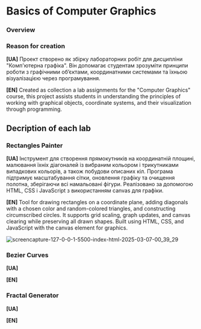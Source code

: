 # Basics of Computer Graphics
### Overview


### Reason for creation
**[UA]**
Проект створено як збірку лабораторних робіт для дисципліни "Комп'ютерна графіка". Він допомагає студентам зрозуміти принципи роботи з графічними об’єктами, координатними системами та їхньою візуалізацією через програмування.

**[EN]**
Created as collection a lab assignments for the "Computer Graphics" course, this project assists students in understanding the principles of working with graphical objects, coordinate systems, and their visualization through programming.

## Decription of each lab
### Rectangles Painter
**[UA]**
Інструмент для створення прямокутників на координатній площині, малювання їхніх діагоналей із вибраним кольором і трикутниками випадкових кольорів, а також побудови описаних кіл. Програма підтримує масштабування сітки, оновлення графіку та очищення полотна, зберігаючи всі намальовані фігури. Реалізовано за допомогою HTML, CSS і JavaScript з використанням canvas для графіки.

**[EN]**
Tool for drawing rectangles on a coordinate plane, adding diagonals with a chosen color and random-colored triangles, and constructing circumscribed circles. It supports grid scaling, graph updates, and canvas clearing while preserving all drawn shapes. Built using HTML, CSS, and JavaScript with the canvas element for graphics.

![screencapture-127-0-0-1-5500-index-html-2025-03-07-00_39_29](https://github.com/user-attachments/assets/e270828c-e462-4be2-8346-a153e780b2d9)

### Bezier Curves
**[UA]**

**[EN]**

### Fractal Generator
**[UA]**

**[EN]**
